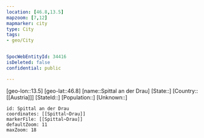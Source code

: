 ```yaml
---
location: [46.8,13.5]
mapzoom: [7,12] 
mapmarker: city 
type: City
tags:
- geo/City


SpocWebEntityId: 34416
isDeleted: false
confidential: public

---
```

[geo-lon::13.5]
[geo-lat::46.8]
[name::Spittal an der Drau]
[State::]
[Country:: [[Austria]]]
[StateId::]
[Population::]
[Unknown::]


```leaflet
id: Spittal an der Drau
coordinates: [[Spittal~Drau]]
markerFile: [[Spittal~Drau]]
defaultZoom: 11 
maxZoom: 18
```
